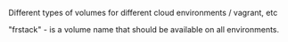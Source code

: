 
Different types of volumes for different cloud environments / vagrant, etc


"frstack" - is a volume name that should be available on all environments.
